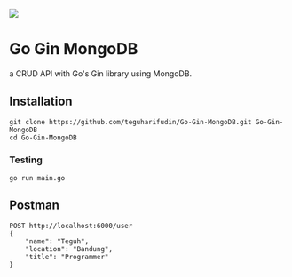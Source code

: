 ![](https://www.teguharief.com/img/teguh-arief.png)

# Go Gin MongoDB

a CRUD API with Go's Gin library using MongoDB.

## Installation

```
git clone https://github.com/teguharifudin/Go-Gin-MongoDB.git Go-Gin-MongoDB
cd Go-Gin-MongoDB
```

### Testing

```
go run main.go 
```

## Postman

```
POST http://localhost:6000/user
{
    "name": "Teguh",
    "location": "Bandung",
    "title": "Programmer"
}
```
